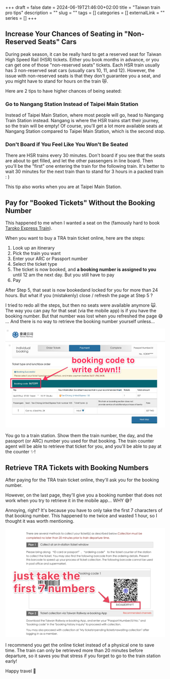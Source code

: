 +++ 
draft = false
date = 2024-06-19T21:46:00+02:00
title = "Taiwan train pro tips"
description = ""
slug = "" 
tags = []
categories = []
externalLink = ""
series = []
+++

## Increase Your Chances of Seating in "Non-Reserved Seats" Cars

During peak season, it can be really hard to get a reserved seat for Taiwan High Speed Rail (HSR) tickets. Either you book months in advance, or you can get one of those "non-reserved seats" tickets. Each HSR train usually has 3 non-reserved seat cars (usually cars 10, 11, and 12). However, the issue with non-reserved seats is that they don't guarantee you a seat, and you might have to stand for hours on the train 😿.

Here are 2 tips to have higher chances of being seated:

### Go to Nangang Station Instead of Taipei Main Station
Instead of Taipei Main Station, where most people will go, head to Nangang Train Station instead. Nangang is where the HSR trains start their journey, so the train will be empty! Of course, you'll get a lot more available seats at Nangang Station compared to Taipei Main Station, which is the second stop.

### Don't Board if You Feel Like You Won't Be Seated
There are HSR trains every 30 minutes. 
Don't board if you see that the seats are about to get filled, and let the other passengers in line board. Then you'll be the "first" one entering the train for the following train. It's better to wait 30 minutes for the next train than to stand for 3 hours in a packed train : )

This tip also works when you are at Taipei Main Station.

## Pay for "Booked Tickets" Without the Booking Number

This happened to me when I wanted a seat on the (famously hard to book [Taroko Express Train](https://en.wikipedia.org/wiki/Taroko_Express)).

When you want to buy a TRA train ticket online, here are the steps:
1. Look up an itinerary
2. Pick the train you want
3. Enter your ARC or Passport number
4. Select the ticket type
5. The ticket is now booked, and **a booking number is assigned to you** until 12 am the next day. But you still have to pay
6. Pay



After Step 5, that seat is now bookedand locked for you for more than 24 hours. But what if you (mistakenly) close / refresh the page at Step 5 ? 


I tried to redo all the steps, but then no seats were available anymore 🙀.  The way you can pay for that seat (via the mobile app) is if you have the booking number. But that number was lost when you refreshed the page 😅 ...   And there is no way to retrieve the booking number yourself unless...

![Booking number TRA](/img/train-tips-taiwan/booking-number-page-tra.png)

You go to a train station. Show them the train number, the day, and the passport (or ARC) number you used for that booking. The train counter agent will be able to retrieve that ticket for you, and you'll be able to pay at the counter ✨!

## Retrieve TRA Tickets with Booking Numbers

After paying for the TRA train ticket online, they'll ask you for the booking number.

However, on the last page, they'll give you a booking number that does not work when you try to retrieve it in the mobile app... WHY 😅?

Annoying, right? It's because you have to only take the first  7 characters of that booking number.
This happened to me twice and wasted 1 hour, so I thought it was worth mentioning.

![Booking number TRA](/img/train-tips-taiwan/booking-number-tra.png)


I recommend you get the online ticket instead of a physical one to save time. The train can only be retrieved more than 20 minutes before departure, so it saves you that stress if you forget to go to the train station early!


Happy travel 🚊

[^1]: Taiwan has 13,000 convenience stores, with one for every 1,582 people! ([src](https://nspp.mofa.gov.tw/nsppe/news.php?post=234142)).

[^2]: Convenience stores are places where you can buy food, do groceries, pick up concert tickets, send a package, top up  mobile contract, pay bills & get a bubble tea or hot latte, all in the same shop.

[^3]: _Taiwan APRC_: A permanent residence permit that allows you to stay and work indefinitely in Taiwan. This permit almost _never expires_, as far as you visit Taiwan one day every 5 years. You can get it after [3 years working in Taiwan](https://goldcard.nat.gov.tw/en/tags/aprc/).
